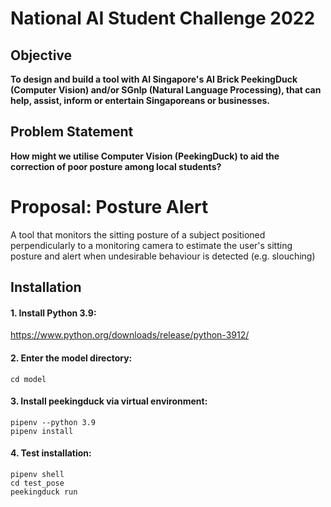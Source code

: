 # <AI Singapore> National AI Student Challenge 2022

## Objective
**To design and build a tool with AI Singapore's AI Brick PeekingDuck (Computer Vision) and/or SGnlp (Natural Language Processing), that can help, assist, inform or entertain Singaporeans or businesses.**

## Problem Statement

**How might we utilise Computer Vision (PeekingDuck) to aid the correction of poor posture among local students?**

# Proposal: Posture Alert

A tool that monitors the sitting posture of a subject positioned perpendicularly to a monitoring camera to estimate the user's sitting posture and alert when undesirable behaviour is detected (e.g. slouching)

## Installation
#### 1. Install Python 3.9:
https://www.python.org/downloads/release/python-3912/

#### 2. Enter the model directory:
``` 
cd model
```

#### 3. Install peekingduck via virtual environment:
```
pipenv --python 3.9
pipenv install
```

#### 4. Test installation:
```
pipenv shell
cd test_pose
peekingduck run
```

